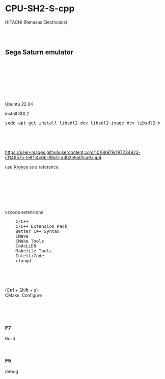 # CPU-SH2-S-cpp

HITACHI (Renesas Electronics)

<br><br>

## Sega Saturn emulator

<br><br><br>

<br><br><br>

Ubuntu 22.04

install SDL2

<pre>
sudo apt-get install libsdl2-dev libsdl2-image-dev libsdl2-mixer-dev libsdl2-net-dev libsdl2-ttf-dev zlib1g libssl-dev libglew-dev
</pre>

<br><br><br>



https://user-images.githubusercontent.com/10168979/197234923-c1149575-fe8f-4c6b-88c0-ddb2e9a01ca9.mp4



use [Kronos](https://github.com/FCare/Kronos) as a reference

<br><br><br><br><br><br>

vscode extensions

<pre>
    C/C++
    C/C++ Extension Pack
    Better C++ Syntax
    CMake
    CMake Tools
    CodeLLDB
    Makefile Tools
    IntelliCode
    clangd
</pre>

<br><br><br>

(Ctrl + Shift + p)  
CMake: Configure

<br><br><br>

### F7

Build

<br>

### F5

debug

<br><br><br><br><br><br><br><br><br>
